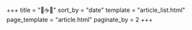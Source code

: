 +++
title = "🦀☕️🐍"
sort_by = "date"
template = "article_list.html"
page_template = "article.html"
paginate_by = 2
+++

